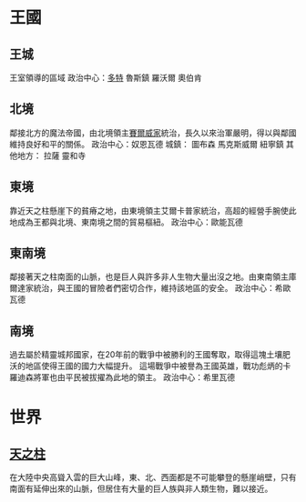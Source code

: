 <!-- TITLE: 地理列表 -->
<!-- SUBTITLE: 自然、人文 -->

# 王國
## 王城
王室領導的區域
政治中心：[多特](多特)
魯斯鎮
羅沃爾
奧伯肯
## 北境
鄰接北方的魔法帝國，由北境領主[賽爾威家](/組織/賽威爾家)統治，長久以來治軍嚴明，得以與鄰國維持良好和平的關係。
政治中心：奴恩瓦德
城鎮：
圖布森
馬克斯威爾
紐寧鎮
其他地方：
拉薩
靈和寺
## 東境
靠近天之柱懸崖下的貧瘠之地，由東境領主艾爾卡普家統治，高超的經營手腕使此地成為王都與北境、東南境之間的貿易樞紐。
政治中心：歐能瓦德
## 東南境
鄰接著天之柱南面的山脈，也是巨人與許多非人生物大量出沒之地。由東南領主庫爾達家統治，與王國的冒險者們密切合作，維持該地區的安全。
政治中心：希歐瓦德
## 南境
過去屬於精靈城邦國家，在20年前的戰爭中被勝利的王國奪取，取得這塊土壤肥沃的地區使得王國的國力大幅提升。
這場戰爭中被譽為王國英雄，戰功彪炳的卡羅迪森將軍也由平民被拔擢為此地的領主。
政治中心：希里瓦德

# 世界
## [天之柱](天之柱)
在大陸中央高聳入雲的巨大山峰，東、北、西面都是不可能攀登的懸崖峭壁，只有南面有延伸出來的山脈，但居住有大量的巨人族與非人類生物，難以接近。